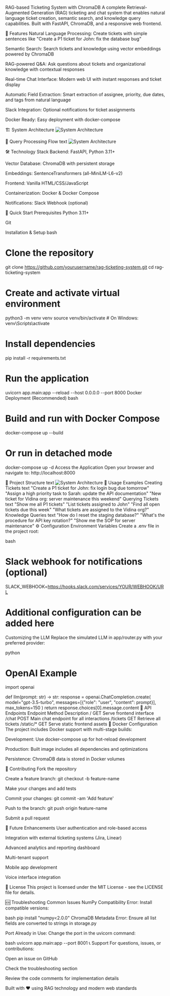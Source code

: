 RAG-based Ticketing System with ChromaDB
A complete Retrieval-Augmented Generation (RAG) ticketing and chat system that enables natural language ticket creation, semantic search, and knowledge query capabilities. Built with FastAPI, ChromaDB, and a responsive web frontend.

🚀 Features
Natural Language Processing: Create tickets with simple sentences like "Create a P1 ticket for John: fix the database bug"

Semantic Search: Search tickets and knowledge using vector embeddings powered by ChromaDB

RAG-powered Q&A: Ask questions about tickets and organizational knowledge with contextual responses

Real-time Chat Interface: Modern web UI with instant responses and ticket display

Automatic Field Extraction: Smart extraction of assignee, priority, due dates, and tags from natural language

Slack Integration: Optional notifications for ticket assignments

Docker Ready: Easy deployment with docker-compose

🏗️ System Architecture
![System Architecture](/ticketing-1.svg)

🔄 Query Processing Flow
text
![System Architecture](/ticketing-2.svg)

🛠️ Technology Stack
Backend: FastAPI, Python 3.11+

Vector Database: ChromaDB with persistent storage

Embeddings: SentenceTransformers (all-MiniLM-L6-v2)

Frontend: Vanilla HTML/CSS/JavaScript

Containerization: Docker & Docker Compose

Notifications: Slack Webhook (optional)

🚦 Quick Start
Prerequisites
Python 3.11+

Git

Installation & Setup
bash
# Clone the repository
git clone https://github.com/yourusername/rag-ticketing-system.git
cd rag-ticketing-system

# Create and activate virtual environment
python3 -m venv venv
source venv/bin/activate        # On Windows: venv\Scripts\activate

# Install dependencies
pip install -r requirements.txt

# Run the application
uvicorn app.main:app --reload --host 0.0.0.0 --port 8000
Docker Deployment (Recommended)
bash
# Build and run with Docker Compose
docker-compose up --build

# Or run in detached mode
docker-compose up -d
Access the Application
Open your browser and navigate to: http://localhost:8000

📁 Project Structure
text
![System Architecture](/ticketing-3.svg)
💬 Usage Examples
Creating Tickets
text
"Create a P1 ticket for John: fix login bug due tomorrow"
"Assign a high priority task to Sarah: update the API documentation"
"New ticket for Vidina org: server maintenance this weekend"
Querying Tickets
text
"Show me all P1 tickets"
"List tickets assigned to John"
"Find all open tickets due this week"
"What tickets are assigned to the Vidina org?"
Knowledge Queries
text
"How do I reset the staging database?"
"What's the procedure for API key rotation?"
"Show me the SOP for server maintenance"
⚙️ Configuration
Environment Variables
Create a .env file in the project root:

bash
# Slack webhook for notifications (optional)
SLACK_WEBHOOK=https://hooks.slack.com/services/YOUR/WEBHOOK/URL

# Additional configuration can be added here
Customizing the LLM
Replace the simulated LLM in app/router.py with your preferred provider:

python
# OpenAI Example
import openai

def llm(prompt: str) -> str:
    response = openai.ChatCompletion.create(
        model="gpt-3.5-turbo",
        messages=[{"role": "user", "content": prompt}],
        max_tokens=150
    )
    return response.choices[0].message.content
🔧 API Endpoints
Endpoint	Method	Description
/	GET	Serve frontend interface
/chat	POST	Main chat endpoint for all interactions
/tickets	GET	Retrieve all tickets
/static/*	GET	Serve static frontend assets
🐳 Docker Configuration
The project includes Docker support with multi-stage builds:

Development: Use docker-compose up for hot-reload development

Production: Built image includes all dependencies and optimizations

Persistence: ChromaDB data is stored in Docker volumes

🤝 Contributing
Fork the repository

Create a feature branch: git checkout -b feature-name

Make your changes and add tests

Commit your changes: git commit -am 'Add feature'

Push to the branch: git push origin feature-name

Submit a pull request

🔮 Future Enhancements
 User authentication and role-based access

 Integration with external ticketing systems (Jira, Linear)

 Advanced analytics and reporting dashboard

 Multi-tenant support

 Mobile app development

 Voice interface integration

📝 License
This project is licensed under the MIT License - see the LICENSE file for details.

🆘 Troubleshooting
Common Issues
NumPy Compatibility Error: Install compatible versions:

bash
pip install "numpy<2.0.0"
ChromaDB Metadata Error: Ensure all list fields are converted to strings in storage.py

Port Already in Use: Change the port in the uvicorn command:

bash
uvicorn app.main:app --port 8001
📞 Support
For questions, issues, or contributions:

Open an issue on GitHub

Check the troubleshooting section

Review the code comments for implementation details

Built with ❤️ using RAG technology and modern web standards